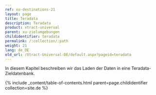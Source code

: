 ```yaml
---
ref: xu-destinations-21
layout: page
title: Teradata
description: Teradata
product: xtract-universal
parent: xu-zielumgebungen
childidentifier: teradata
permalink: /:collection/:path
weight: 21
lang: de_DE
old_url: /Xtract-Universal-DE/default.aspx?pageid=teradata
---
```


In diesem Kapitel beschreiben wir das Laden der Daten in eine Teradata-Zieldatenbank.  


{% include _content/table-of-contents.html parent=page.childidentifier collection=site.de %}